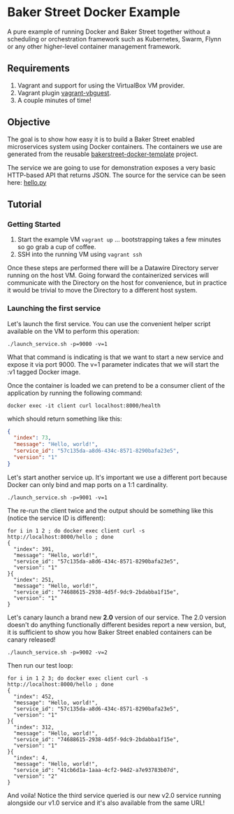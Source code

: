 # Baker Street Docker Example #

A pure example of running Docker and Baker Street together without a scheduling or orchestration framework such as
Kubernetes, Swarm, Flynn or any other higher-level container management framework.

## Requirements ##

1. Vagrant and support for using the VirtualBox VM provider.
2. Vagrant plugin [vagrant-vbguest](https://github.com/dotless-de/vagrant-vbguest).
3. A couple minutes of time!

## Objective ##

The goal is to show how easy it is to build a Baker Street enabled microservices system using Docker containers. The
containers we use are generated from the reusable [bakerstreet-docker-template](https://github.com/datawire/bakerstreet-docker-template) project.

The service we are going to use for demonstration exposes a very basic HTTP-based API that returns JSON. The source for
the service can be seen here: [hello.py](https://github.com/datawire/bakerstreet-docker-template/blob/master/image/hello.py)

## Tutorial ##

### Getting Started ###

1. Start the example VM `vagrant up` ... bootstrapping takes a few minutes so go grab a cup of coffee.
2. SSH into the running VM using `vagrant ssh`

Once these steps are performed there will be a Datawire Directory server running on the host VM. Going forward the
containerized services will communicate with the Directory on the host for convenience, but in practice it would be 
trivial to move the Directory to a different host system.

### Launching the first service ###

Let's launch the first service. You can use the convenient helper script available on the VM to perform this operation:

`./launch_service.sh -p=9000 -v=1`

What that command is indicating is that we want to start a new service and expose it via port 9000. The v=1 parameter
indicates that we will start the :v1 tagged Docker image.

Once the container is loaded we can pretend to be a consumer client of the application by running the following command:

`docker exec -it client curl localhost:8000/health`

which should return something like this:

```json
{
  "index": 73, 
  "message": "Hello, world!", 
  "service_id": "57c135da-a8d6-434c-8571-8290bafa23e5", 
  "version": "1"
}
```

Let's start another service up. It's important we use a different port because Docker can only bind and map ports on a
1:1 cardinality.

`./launch_service.sh -p=9001 -v=1`

The re-run the client twice and the output should be something like this (notice the service ID is different):

```
for i in 1 2 ; do docker exec client curl -s http://localhost:8000/hello ; done
{
  "index": 391, 
  "message": "Hello, world!", 
  "service_id": "57c135da-a8d6-434c-8571-8290bafa23e5", 
  "version": "1"
}{
  "index": 251, 
  "message": "Hello, world!", 
  "service_id": "74688615-2938-4d5f-9dc9-2bdabba1f15e", 
  "version": "1"
}
```

Let's canary launch a brand new **2.0** version of our service. The 2.0 version doesn't do anything functionally
different besides report a new version, but, it is sufficient to show you how Baker Street enabled containers can be
canary released!

`./launch_service.sh -p=9002 -v=2`

Then run our test loop:

```
for i in 1 2 3; do docker exec client curl -s http://localhost:8000/hello ; done
{
  "index": 452, 
  "message": "Hello, world!", 
  "service_id": "57c135da-a8d6-434c-8571-8290bafa23e5", 
  "version": "1"
}{
  "index": 312, 
  "message": "Hello, world!", 
  "service_id": "74688615-2938-4d5f-9dc9-2bdabba1f15e", 
  "version": "1"
}{
  "index": 4, 
  "message": "Hello, world!", 
  "service_id": "41cb6d1a-1aaa-4cf2-94d2-a7e93783b07d", 
  "version": "2"
}
```

And voila! Notice the third service queried is our new v2.0 service running alongside our v1.0 service and it's also
available from the same URL!
